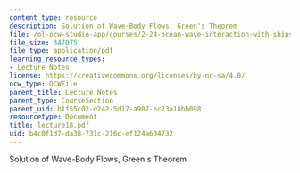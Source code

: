 ```yaml
---
content_type: resource
description: Solution of Wave-Body Flows, Green's Theorem
file: /ol-ocw-studio-app/courses/2-24-ocean-wave-interaction-with-ships-and-offshore-energy-systems-13-022-spring-2002/b4c0f1d7da38731c216cef124a604732_lecture18.pdf
file_size: 347075
file_type: application/pdf
learning_resource_types:
- Lecture Notes
license: https://creativecommons.org/licenses/by-nc-sa/4.0/
ocw_type: OCWFile
parent_title: Lecture Notes
parent_type: CourseSection
parent_uid: b1f55c02-d242-5d17-a987-ec73a18bb098
resourcetype: Document
title: lecture18.pdf
uid: b4c0f1d7-da38-731c-216c-ef124a604732
---
```

Solution of Wave-Body Flows, Green's Theorem